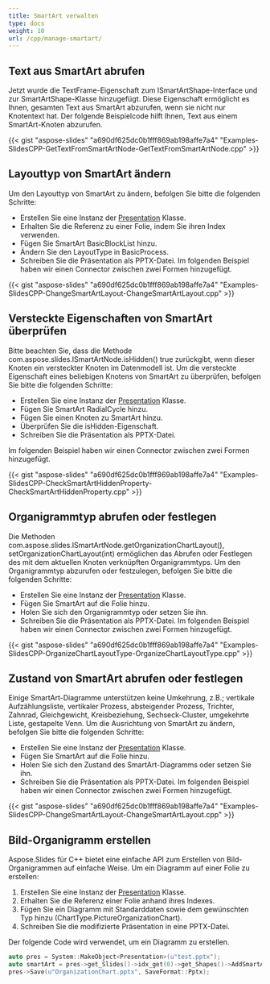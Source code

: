 ```yaml
---
title: SmartArt verwalten
type: docs
weight: 10
url: /cpp/manage-smartart/
---
```


## **Text aus SmartArt abrufen**
Jetzt wurde die TextFrame-Eigenschaft zum ISmartArtShape-Interface und zur SmartArtShape-Klasse hinzugefügt. Diese Eigenschaft ermöglicht es Ihnen, gesamten Text aus SmartArt abzurufen, wenn sie nicht nur Knotentext hat. Der folgende Beispielcode hilft Ihnen, Text aus einem SmartArt-Knoten abzurufen.

{{< gist "aspose-slides" "a690df625dc0b1fff869ab198affe7a4" "Examples-SlidesCPP-GetTextFromSmartArtNode-GetTextFromSmartArtNode.cpp" >}}

## **Layouttyp von SmartArt ändern**
Um den Layouttyp von SmartArt zu ändern, befolgen Sie bitte die folgenden Schritte:

- Erstellen Sie eine Instanz der [Presentation](https://reference.aspose.com/slides/cpp/class/aspose.slides.presentation) Klasse.
- Erhalten Sie die Referenz zu einer Folie, indem Sie ihren Index verwenden.
- Fügen Sie SmartArt BasicBlockList hinzu.
- Ändern Sie den LayoutType in BasicProcess.
- Schreiben Sie die Präsentation als PPTX-Datei.
  Im folgenden Beispiel haben wir einen Connector zwischen zwei Formen hinzugefügt.

{{< gist "aspose-slides" "a690df625dc0b1fff869ab198affe7a4" "Examples-SlidesCPP-ChangeSmartArtLayout-ChangeSmartArtLayout.cpp" >}}

## **Versteckte Eigenschaften von SmartArt überprüfen**
Bitte beachten Sie, dass die Methode com.aspose.slides.ISmartArtNode.isHidden() true zurückgibt, wenn dieser Knoten ein versteckter Knoten im Datenmodell ist. Um die versteckte Eigenschaft eines beliebigen Knotens von SmartArt zu überprüfen, befolgen Sie bitte die folgenden Schritte:

- Erstellen Sie eine Instanz der [Presentation](https://reference.aspose.com/slides/cpp/class/aspose.slides.presentation) Klasse.
- Fügen Sie SmartArt RadialCycle hinzu.
- Fügen Sie einen Knoten zu SmartArt hinzu.
- Überprüfen Sie die isHidden-Eigenschaft.
- Schreiben Sie die Präsentation als PPTX-Datei.

Im folgenden Beispiel haben wir einen Connector zwischen zwei Formen hinzugefügt.

{{< gist "aspose-slides" "a690df625dc0b1fff869ab198affe7a4" "Examples-SlidesCPP-CheckSmartArtHiddenProperty-CheckSmartArtHiddenProperty.cpp" >}}

## **Organigrammtyp abrufen oder festlegen**
Die Methoden com.aspose.slides.ISmartArtNode.getOrganizationChartLayout(), setOrganizationChartLayout(int) ermöglichen das Abrufen oder Festlegen des mit dem aktuellen Knoten verknüpften Organigrammtyps. Um den Organigrammtyp abzurufen oder festzulegen, befolgen Sie bitte die folgenden Schritte:

- Erstellen Sie eine Instanz der [Presentation](https://reference.aspose.com/slides/cpp/class/aspose.slides.presentation) Klasse.
- Fügen Sie SmartArt auf die Folie hinzu.
- Holen Sie sich den Organigrammtyp oder setzen Sie ihn.
- Schreiben Sie die Präsentation als PPTX-Datei.
  Im folgenden Beispiel haben wir einen Connector zwischen zwei Formen hinzugefügt.

{{< gist "aspose-slides" "a690df625dc0b1fff869ab198affe7a4" "Examples-SlidesCPP-OrganizeChartLayoutType-OrganizeChartLayoutType.cpp" >}}

## **Zustand von SmartArt abrufen oder festlegen**
Einige SmartArt-Diagramme unterstützen keine Umkehrung, z.B.; vertikale Aufzählungsliste, vertikaler Prozess, absteigender Prozess, Trichter, Zahnrad, Gleichgewicht, Kreisbeziehung, Sechseck-Cluster, umgekehrte Liste, gestapelte Venn. Um die Ausrichtung von SmartArt zu ändern, befolgen Sie bitte die folgenden Schritte:

- Erstellen Sie eine Instanz der [Presentation](https://reference.aspose.com/slides/cpp/class/aspose.slides.presentation) Klasse.
- Fügen Sie SmartArt auf die Folie hinzu.
- Holen Sie sich den Zustand des SmartArt-Diagramms oder setzen Sie ihn.
- Schreiben Sie die Präsentation als PPTX-Datei.
  Im folgenden Beispiel haben wir einen Connector zwischen zwei Formen hinzugefügt.

{{< gist "aspose-slides" "a690df625dc0b1fff869ab198affe7a4" "Examples-SlidesCPP-ChangeSmartArtLayout-ChangeSmartArtLayout.cpp" >}}

## **Bild-Organigramm erstellen**
Aspose.Slides für C++ bietet eine einfache API zum Erstellen von Bild-Organigrammen auf einfache Weise. Um ein Diagramm auf einer Folie zu erstellen:

1. Erstellen Sie eine Instanz der [Presentation](https://reference.aspose.com/slides/cpp/class/aspose.slides.presentation) Klasse.
2. Erhalten Sie die Referenz einer Folie anhand ihres Indexes.
3. Fügen Sie ein Diagramm mit Standarddaten sowie dem gewünschten Typ hinzu (ChartType.PictureOrganizationChart).
4. Schreiben Sie die modifizierte Präsentation in eine PPTX-Datei.

Der folgende Code wird verwendet, um ein Diagramm zu erstellen.

``` cpp
auto pres = System::MakeObject<Presentation>(u"test.pptx");
auto smartArt = pres->get_Slides()->idx_get(0)->get_Shapes()->AddSmartArt(0.0f, 0.0f, 400.0f, 400.0f, SmartArtLayoutType::PictureOrganizationChart);
pres->Save(u"OrganizationChart.pptx", SaveFormat::Pptx);
```